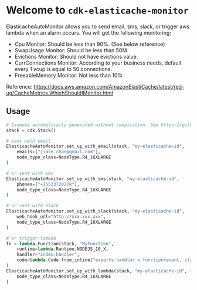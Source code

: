 # Welcome to `cdk-elasticache-monitor`

ElasticacheAutoMonitor allows you to send email, sms, slack, or trigger aws lambda when an alarm occurs.
You will get the following monitoring:

* Cpu Monitor: Should be less than 90%. (See below reference)
* SwapUsage Monitor: Should be less than 50M.
* Evictions Monitor: Should not have evictions value.
* CurrConnections Monitor: According to your business needs, default every 1 vcup is equal to 50 connections.
* FreeableMemory Monitor: Not less than 10%

Reference: https://docs.aws.amazon.com/AmazonElastiCache/latest/red-ug/CacheMetrics.WhichShouldIMonitor.html

## Usage

```python
# Example automatically generated without compilation. See https://github.com/aws/jsii/issues/826
stack = cdk.Stack()

# sent with email
ElasticacheAutoMonitor.set_up_with_email(stack, "my-elasticache-id",
    emails=["jiale.chan@gmail.com"],
    node_type_class=NodeType.R4_16XLARGE
)

# or sent with sms
ElasticacheAutoMonitor.set_up_with_sms(stack, "my-elasticache-id",
    phones=["+15533728278"],
    node_type_class=NodeType.R4_16XLARGE
)

# or sent with slack
ElasticacheAutoMonitor.set_up_with_slack(stack, "my-elasticache-id",
    web_hook_url="http://xxx.xxx.xxx",
    node_type_class=NodeType.R4_16XLARGE
)

# or trigger lambda
fn = lambda.Function(stack, "MyFunction",
    runtime=lambda.Runtime.NODEJS_10_X,
    handler="index.handler",
    code=lambda.Code.from_inline("exports.handler = function(event, ctx, cb) { return cb(null, \"hi\"); }")
)
ElasticacheAutoMonitor.set_up_with_lambda(stack, "my-elasticache-id", fn,
    node_type_class=NodeType.R4_16XLARGE
)
```
